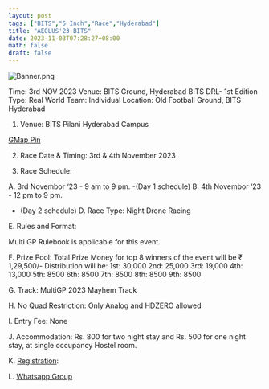 ```yaml
---
layout: post
tags: ["BITS","5 Inch","Race","Hyderabad"]
title: "AEOLUS'23 BITS"
date: 2023-11-03T07:28:27+08:00
math: false
draft: false
---
```



![Banner.png](/images/20231103_BITS/NIGHT_track.png)

Time: 3rd NOV 2023
Venue: BITS Ground, Hyderabad
BITS DRL- 1st Edition
Type: Real World
Team: Individual
Location: Old Football Ground, BITS Hyderabad

1. Venue:
BITS Pilani Hyderabad Campus

[GMap Pin](https://maps.app.goo.gl/fMMYjxwMGftFTgmH6?g_st=iw)

2. Race Date & Timing:
3rd & 4th November 2023

3. Race Schedule:

A. 3rd Novembor ‘23 - 9 am to 9 pm.
-(Day 1 schedule)
B. 4th Novembor ‘23 - 12 pm to 9 pm.

- (Day 2 schedule)
D. Race Type:
Night Drone Racing

E. Rules and Format:

Multi GP Rulebook is applicable for this event.

F. Prize Pool:
Total Prize Money for top 8 winners of the event will be ₹ 1,29,500/-
Distribution will be:
1st: 30,000
2nd: 25,000
3rd: 19,000
4th: 13,000
5th: 8500
6th: 8500
7th: 8500
8th: 8500
9th: 8500

G. Track:
MultiGP 2023 Mayhem Track

H. No Quad Restriction:
Only Analog and HDZERO allowed

I. Entry Fee:
None

J. Accommodation:
Rs. 800 for two night stay and Rs. 500 for one night stay, at single occupancy Hostel room.

K. [Registration](https://forms.gle/b32GeHYeq4xWfWUs6):

L. [Whatsapp Group](https://chat.whatsapp.com/ErDAJ68JeFcDsHrVslDltS)
